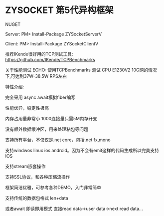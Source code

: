 ﻿# ZYSOCKET 第5代异构框架

NUGET

Server: PM> Install-Package ZYSocketServerV

Client:  PM> Install-Package ZYSocketClientV

推荐IKende很好用的TCP测试工具: https://github.com/IKende/TCPBenchmarks

关于性能测试 ECHO:
使用TCPBenchmarks 测试 CPU  E1230V2  10G网的情况下,可达到37W-38.5W RPS左右

特性介绍:

完全采用 async await模拟fiber编写

性能优异，稳定性极高

内存占用量非常小 1000连接量只需5M内存开支 

没有额外数据缓冲区，用来处理粘包等问题

支持所有平台，不仅仅是.net core，包括.net fx,mono

支持windwos linux ios android。因为不会有emit这样的代码生成所以完美支持IOS

支持stream嵌套操作

支持SSL协议，和各种压缩流操作

框架简洁优雅，可参考各种DEMO，入门非常简单

支持传统的数据包格式 len+data

或者await 即读即用模式 直接read data->user data->next read data...

